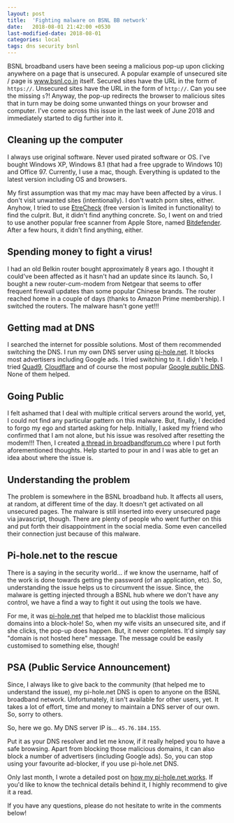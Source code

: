 ```yaml
---
layout: post
title:  'Fighting malware on BSNL BB network'
date:   2018-08-01 21:42:00 +0530
last-modified-date: 2018-08-01
categories: local
tags: dns security bsnl
---
```


BSNL broadband users have been seeing a malicious pop-up upon clicking anywhere on a page that is unsecured. A popular example of unsecured site / page is www.bsnl.co.in itself. Secured sites have the URL in the form of `https://`. Unsecured sites have the URL in the form of `http://`. Can you see the missing `s`?! Anyway, the pop-up redirects the browser to malicious sites that in turn may be doing some unwanted things on your browser and computer. I've come across this issue in the last week of June 2018 and immediately started to dig further into it.

## Cleaning up the computer

I always use original software. Never used pirated software or OS. I've bought Windows XP, Windows 8.1 (that had a free upgrade to Windows 10) and Office 97. Currently, I use a mac, though. Everything is updated to the latest version including OS and browsers.

My first assumption was that my mac may have been affected by a virus. I don't visit unwanted sites (intentionally). I don't watch porn sites, either. Anyhow, I tried to use [EtreCheck](https://etrecheck.com/) (free version is limited in functionality) to find the culprit. But, it didn't find anything concrete. So, I went on and tried to use another popular free scanner from Apple Store, named [Bitdefender](https://www.bitdefender.com/solutions/antivirus-for-mac.html). After a few hours, it didn't find anything, either.

## Spending money to fight a virus!

I had an old Belkin router bought approximately 8 years ago. I thought it could've been affected as it hasn't had an update since its launch. So, I bought a new router-cum-modem from Netgear that seems to offer frequent firewall updates than some popular Chinese brands. The router reached home in a couple of days (thanks to Amazon Prime membership). I switched the routers. The malware hasn't gone yet!!!

## Getting mad at DNS

I searched the internet for possible solutions. Most of them recommended switching the DNS. I run my own DNS server using [pi-hole.net](https://pi-hole.net/). It blocks most advertisers including Google ads. I tried switching to it. I didn't help. I tried [Quad9](https://www.quad9.net/), [Cloudflare](https://blog.cloudflare.com/announcing-1111/) and of course the most popular [Google public DNS](https://developers.google.com/speed/public-dns/). None of them helped.

## Going Public

I felt ashamed that I deal with multiple critical servers around the world, yet, I could not find any particular pattern on this malware. But, finally, I decided to forgo my ego and started asking for help. Initially, I asked my friend who confirmed that I am not alone, but his issue was resolved after resetting the modem!!! Then, I created [a thread in broadbandforum.co](https://broadbandforum.co/threads/169151/) where I put forth aforementioned thoughts. Help started to pour in and I was able to get an idea about where the issue is.

## Understanding the problem

The problem is somewhere in the BSNL broadband hub. It affects all users, at random, at different time of the day. It doesn't get activated on all unsecured pages. The malware is still inserted into every unsecured page via javascript, though. There are plenty of people who went further on this and put forth their disappointment in the social media. Some even cancelled their connection just because of this malware.

## Pi-hole.net to the rescue

There is a saying in the security world... if we know the username, half of the work is done towards getting the password (of an application, etc). So, understanding the issue helps us to circumvent the issue. Since, the malware is getting injected through a BSNL hub where we don't have any control, we have a find a way to fight it out using the tools we have.

For me, it was [pi-hole.net](https://pi-hole.net) that helped me to blacklist those malicious domains into a block-hole! So, when my wife visits an unsecured site, and if she clicks, the pop-up does happen. But, it never completes. It'd simply say "domain is not hosted here" message. The message could be easily customised to something else, though!

## PSA (Public Service Announcement)

Since, I always like to give back to the community (that helped me to understand the issue), my pi-hole.net DNS is open to anyone on the BSNL broadband network. Unfortunately, it isn't available for other users, yet. It takes a lot of effort, time and money to maintain a DNS server of our own. So, sorry to others.

So, here we go. My DNS server IP is... `45.76.184.155`.

Put it as your DNS resolver and let me know, if it really helped you to have a safe browsing. Apart from blocking those malicious domains, it can also block a number of advertisers (including Google ads). So, you can stop using your favourite ad-blocker, if you use pi-hole.net DNS.

Only last month, I wrote a detailed post on [how my pi-hole.net works](https://www.tinywp.com/pi-hole/). If you'd like to know the technical details behind it, I highly recommend to give it a read.

If you have any questions, please do not hesitate to write in the comments below!
